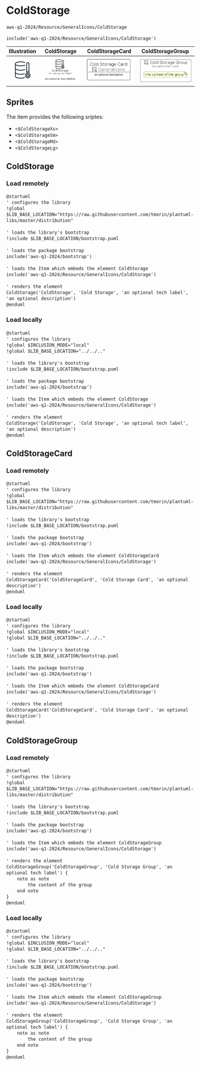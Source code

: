 # ColdStorage


```text
aws-q1-2024/Resource/GeneralIcons/ColdStorage
```

```text
include('aws-q1-2024/Resource/GeneralIcons/ColdStorage')
```



| Illustration | ColdStorage | ColdStorageCard | ColdStorageGroup |
| :---: | :---: | :---: | :---: |
| ![illustration for Illustration](../../../aws-q1-2024/Resource/GeneralIcons/ColdStorage.png) | ![illustration for ColdStorage](../../../aws-q1-2024/Resource/GeneralIcons/ColdStorage.Local.png) | ![illustration for ColdStorageCard](../../../aws-q1-2024/Resource/GeneralIcons/ColdStorageCard.Local.png) | ![illustration for ColdStorageGroup](../../../aws-q1-2024/Resource/GeneralIcons/ColdStorageGroup.Local.png) |



## Sprites
The item provides the following sriptes:

- `<$ColdStorageXs>`
- `<$ColdStorageSm>`
- `<$ColdStorageMd>`
- `<$ColdStorageLg>`





## ColdStorage

### Load remotely
```plantuml
@startuml
' configures the library
!global $LIB_BASE_LOCATION="https://raw.githubusercontent.com/tmorin/plantuml-libs/master/distribution"

' loads the library's bootstrap
!include $LIB_BASE_LOCATION/bootstrap.puml

' loads the package bootstrap
include('aws-q1-2024/bootstrap')

' loads the Item which embeds the element ColdStorage
include('aws-q1-2024/Resource/GeneralIcons/ColdStorage')

' renders the element
ColdStorage('ColdStorage', 'Cold Storage', 'an optional tech label', 'an optional description')
@enduml
```

### Load locally
```plantuml
@startuml
' configures the library
!global $INCLUSION_MODE="local"
!global $LIB_BASE_LOCATION="../../.."

' loads the library's bootstrap
!include $LIB_BASE_LOCATION/bootstrap.puml

' loads the package bootstrap
include('aws-q1-2024/bootstrap')

' loads the Item which embeds the element ColdStorage
include('aws-q1-2024/Resource/GeneralIcons/ColdStorage')

' renders the element
ColdStorage('ColdStorage', 'Cold Storage', 'an optional tech label', 'an optional description')
@enduml
```

## ColdStorageCard

### Load remotely
```plantuml
@startuml
' configures the library
!global $LIB_BASE_LOCATION="https://raw.githubusercontent.com/tmorin/plantuml-libs/master/distribution"

' loads the library's bootstrap
!include $LIB_BASE_LOCATION/bootstrap.puml

' loads the package bootstrap
include('aws-q1-2024/bootstrap')

' loads the Item which embeds the element ColdStorageCard
include('aws-q1-2024/Resource/GeneralIcons/ColdStorage')

' renders the element
ColdStorageCard('ColdStorageCard', 'Cold Storage Card', 'an optional description')
@enduml
```

### Load locally
```plantuml
@startuml
' configures the library
!global $INCLUSION_MODE="local"
!global $LIB_BASE_LOCATION="../../.."

' loads the library's bootstrap
!include $LIB_BASE_LOCATION/bootstrap.puml

' loads the package bootstrap
include('aws-q1-2024/bootstrap')

' loads the Item which embeds the element ColdStorageCard
include('aws-q1-2024/Resource/GeneralIcons/ColdStorage')

' renders the element
ColdStorageCard('ColdStorageCard', 'Cold Storage Card', 'an optional description')
@enduml
```

## ColdStorageGroup

### Load remotely
```plantuml
@startuml
' configures the library
!global $LIB_BASE_LOCATION="https://raw.githubusercontent.com/tmorin/plantuml-libs/master/distribution"

' loads the library's bootstrap
!include $LIB_BASE_LOCATION/bootstrap.puml

' loads the package bootstrap
include('aws-q1-2024/bootstrap')

' loads the Item which embeds the element ColdStorageGroup
include('aws-q1-2024/Resource/GeneralIcons/ColdStorage')

' renders the element
ColdStorageGroup('ColdStorageGroup', 'Cold Storage Group', 'an optional tech label') {
    note as note
        the content of the group
    end note
}
@enduml
```

### Load locally
```plantuml
@startuml
' configures the library
!global $INCLUSION_MODE="local"
!global $LIB_BASE_LOCATION="../../.."

' loads the library's bootstrap
!include $LIB_BASE_LOCATION/bootstrap.puml

' loads the package bootstrap
include('aws-q1-2024/bootstrap')

' loads the Item which embeds the element ColdStorageGroup
include('aws-q1-2024/Resource/GeneralIcons/ColdStorage')

' renders the element
ColdStorageGroup('ColdStorageGroup', 'Cold Storage Group', 'an optional tech label') {
    note as note
        the content of the group
    end note
}
@enduml
```


